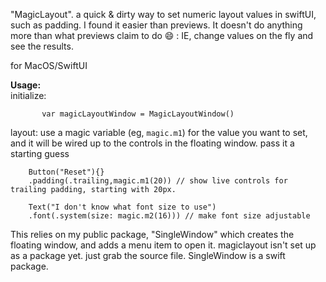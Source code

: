  "MagicLayout". a quick & dirty way to set numeric layout values in swiftUI, such as padding. I found it easier than previews. It doesn't do anything more than what previews claim to do 😄  : IE, change values on the fly and see the results.
 
for MacOS/SwiftUI

**Usage:**  
    initialize:  
``` 
       var magicLayoutWindow = MagicLayoutWindow()
```

  layout: use a magic variable (eg, `magic.m1`) for the value you want to set, and it will be wired up to the controls in the floating window. pass it a starting guess
```
	Button("Reset"){}
	.padding(.trailing,magic.m1(20)) // show live controls for trailing padding, starting with 20px.  
	
	Text("I don't know what font size to use")
	.font(.system(size: magic.m2(16))) // make font size adjustable
```


This relies on my public package, "SingleWindow" which creates the floating window, and adds a menu item to open it.
magiclayout isn't set up as a package yet. just grab the source file. SingleWindow is a swift package.
